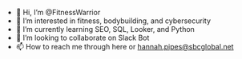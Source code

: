 - 👋 Hi, I’m @FitnessWarrior
- 👀 I’m interested in fitness, bodybuilding, and cybersecurity
- 🌱 I’m currently learning SEO, SQL, Looker, and Python
- 💞️ I’m looking to collaborate on Slack Bot
- 📫 How to reach me through here or hannah.pipes@sbcglobal.net

<!---
FitnessWarrior/FitnessWarrior is a ✨ special ✨ repository because its `README.md` (this file) appears on your GitHub profile.
You can click the Preview link to take a look at your changes.
--->
